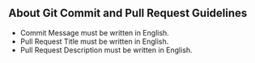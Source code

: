 ## About Git Commit and Pull Request Guidelines
- Commit Message must be written in English.
- Pull Request Title must be written in English.
- Pull Request Description must be written in English.